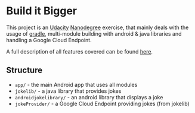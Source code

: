 # Build it Bigger

This project is an [Udacity](https://www.udacity.com/) [Nanodegree](https://www.udacity.com/nanodegree) exercise,
that mainly deals with the usage of [gradle](http://gradle.org/), multi-module building with android & java libraries and
handling a Google Cloud Endpoint.   

A full description of all features covered can be found [here](https://github.com/udacity/ud867/tree/master/FinalProject).

## Structure

- `app/` - the main Android app that uses all modules
- `jokelib/` - a java library that provides jokes
- `androidjokelibrary/` - an android library that displays a joke
- `jokeProvider/` - a Google Cloud Endpoint providing jokes (from jokelib)